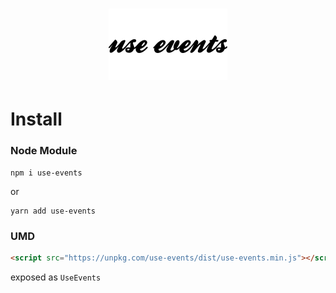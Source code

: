 <h1 align="center">
  <img src="/logo.png" alt="Use Events" />
</h1>

# Install

### Node Module

```
npm i use-events
```

or

```
yarn add use-events
```

### UMD

```html
<script src="https://unpkg.com/use-events/dist/use-events.min.js"></script>
```

exposed as `UseEvents`

